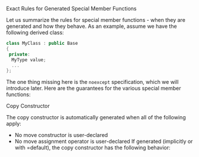 Exact Rules for Generated Special Member Functions

Let us summarize the rules for special member functions - when they are generated and how they behave. As an example, assume we have the following derived class:

```cpp
class MyClass : public Base
{
 private:
  MyType value;
  ...
};
```
The one thing missing here is the `noexcept` specification, which we will introduce later. Here are the guarantees for the various special member functions:

Copy Constructor

The copy constructor is automatically generated when all of the following apply:
* No move constructor is user-declared
* No move assignment operator is user-declared
If generated (implicitly or with =default), the copy constructor has the following behavior:

